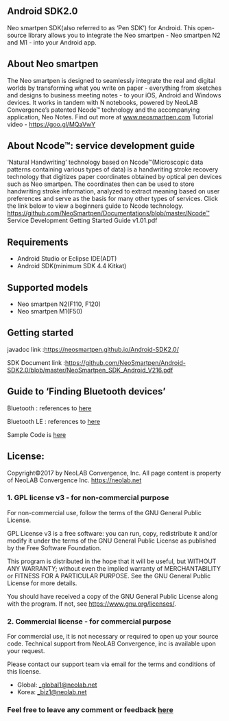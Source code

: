 ## Android SDK2.0

Neo smartpen SDK(also referred to as ‘Pen SDK’) for Android. This open-source library allows you to integrate the Neo smartpen - Neo smartpen N2 and M1 - into your Android app.

## About Neo smartpen

The Neo smartpen is designed to seamlessly integrate the real and digital worlds by transforming what you write on paper - everything from sketches and designs to business meeting notes - to your iOS, Android and Windows devices. It works in tandem with N notebooks, powered by NeoLAB Convergence’s patented Ncode™ technology and the accompanying application, Neo Notes. Find out more at www.neosmartpen.com
Tutorial video - https://goo.gl/MQaVwY

## About Ncode™: service development guide
‘Natural Handwriting’ technology based on Ncode™(Microscopic data patterns containing various types of data) is a handwriting stroke recovery technology that digitizes paper coordinates obtained by optical pen devices such as Neo smartpen. The coordinates then can be used to store handwriting stroke information, analyzed to extract meaning based on user preferences and serve as the basis for many other types of services.
Click the link below to view a beginners guide to Ncode technology. 
https://github.com/NeoSmartpen/Documentations/blob/master/Ncode™ Service Development Getting Started Guide v1.01.pdf

## Requirements

 - Android Studio or Eclipse IDE(ADT)
 - Android SDK(minimum SDK 4.4 Kitkat)
 
## Supported models

- Neo smartpen N2(F110, F120)
- Neo smartpen M1(F50)

## Getting started

javadoc link :https://neosmartpen.github.io/Android-SDK2.0/
 
SDK Document link :https://github.com/NeoSmartpen/Android-SDK2.0/blob/master/NeoSmartpen_SDK_Android_V216.pdf

## Guide to ‘Finding Bluetooth devices’

Bluetooth : references to [here](https://developer.android.com/guide/topics/connectivity/bluetooth.html#FindingDevices)

Bluetooth LE : references to [here](https://developer.android.com/guide/topics/connectivity/bluetooth-le.html#find)

Sample Code is [here](https://github.com/NeoSmartpen/AndroidSDK2.0/blob/master/NASDK2.0_sample_code/NASDK_sample_code/src/main/java/kr/neolab/samplecode/DeviceListActivity.java)
 
## License:

Copyright©2017 by NeoLAB Convergence, Inc. All page content is property of NeoLAB Convergence Inc. <https://neolab.net> 

### 1. GPL license v3 - for non-commercial purpose
    
For non-commercial use, follow the terms of the GNU General Public License. 

GPL License v3 is a free software: you can run, copy, redistribute it and/or modify it under the terms of the GNU General Public License as published by the Free Software Foundation. 

This program is distributed in the hope that it will be useful, but WITHOUT ANY WARRANTY; without even the implied warranty of MERCHANTABILITY or FITNESS FOR A PARTICULAR PURPOSE. See the GNU General Public License for more details. 

You should have received a copy of the GNU General Public License along with the program. If not, see <https://www.gnu.org/licenses/>.

### 2. Commercial license - for commercial purpose

For commercial use, it is not necessary or required to open up your source code. Technical support from NeoLAB Convergence, inc is available upon your request. 

Please contact our support team via email for the terms and conditions of this license. 
 - Global: _global1@neolab.net
 - Korea: _biz1@neolab.net

### Feel free to leave any comment or feedback [here](https://github.com/NeoSmartpen/Android-SDK2.0/issues)
